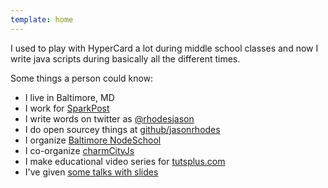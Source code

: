```yaml
---
template: home
---
```

I used to play with HyperCard a lot during middle school classes and now I write java scripts during basically all the different times.

Some things a person could know:

* I live in Baltimore, MD
* I work for [SparkPost](https://sparkpost.com)
* I write words on twitter as [@rhodesjason](http://twitter.com/rhodesjason)
* I do open sourcey things at [github/jasonrhodes](http://github.com/jasonrhodes)
* I organize [Baltimore NodeSchool](http://nodeschool.io/baltimore)
* I co-organize [charmCityJs](http://charmcityjs.com)
* I make educational video series for [tutsplus.com](http://tutsplus.com/authors/jason-rhodes)
* I've given [some talks with slides](https://speakerdeck.com/rhodesjason)